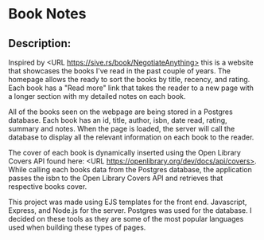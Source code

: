 # Book Notes

## Description:
Inspired by <URL https://sive.rs/book/NegotiateAnything> this is a website that showcases the books I've read in the past couple of years. The homepage allows the ready to sort the books by title, recency, and rating. Each book has a "Read more" link that takes the reader to a new page with a longer section with my detailed notes on each book. 

All of the books seen on the webpage are being stored in a Postgres database. Each book has an id, title, author, isbn, date read, rating, summary and notes.
When the page is loaded, the server will call the database to display all the relevant information on each book to the reader. 

The cover of each book is dynamically inserted using the Open Library Covers API found here: <URL https://openlibrary.org/dev/docs/api/covers>. While calling each books data from the Postgres database, the application passes the isbn to the Open Library Covers API and retrieves that respective books cover. 

This project was made using EJS templates for the front end. Javascript, Express, and Node.js for the server. Postgres was used for the database. I decided on these tools as they are some of the most popular languages used when building these types of pages. 